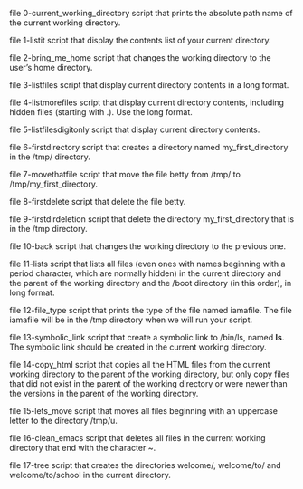 file 0-current_working_directory script that prints the absolute path name of the current working directory.

file 1-listit script that display the contents list of your current directory.

file 2-bring_me_home script that changes the working directory to the user’s home directory.

file 3-listfiles script that display current directory contents in a long format.

file 4-listmorefiles script that display current directory contents, including hidden files (starting with .). Use the long format.

file 5-listfilesdigitonly script that display current directory contents.

file 6-firstdirectory script that creates a directory named my_first_directory in the /tmp/ directory.

file 7-movethatfile script that move the file betty from /tmp/ to /tmp/my_first_directory.

file 8-firstdelete script that delete the file betty.

file 9-firstdirdeletion script that delete the directory my_first_directory that is in the /tmp directory.

file 10-back script that changes the working directory to the previous one.

file 11-lists script that lists all files (even ones with names beginning with a period character, which are normally hidden) in the current directory and the parent of the working directory and the /boot directory (in this order), in long format.

file 12-file_type script that prints the type of the file named iamafile. The file iamafile will be in the /tmp directory when we will run your script.

file 13-symbolic_link script that create a symbolic link to /bin/ls, named __ls__. The symbolic link should be created in the current working directory.

file 14-copy_html script that copies all the HTML files from the current working directory to the parent of the working directory, but only copy files that did not exist in the parent of the working directory or were newer than the versions in the parent of the working directory.

file 15-lets_move script that moves all files beginning with an uppercase letter to the directory /tmp/u.

file 16-clean_emacs script that deletes all files in the current working directory that end with the character ~.

file 17-tree script that creates the directories welcome/, welcome/to/ and welcome/to/school in the current directory.